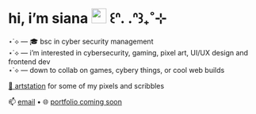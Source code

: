 # hi, i’m siana <img src="https://media.giphy.com/media/hvRJCLFzcasrR4ia7z/giphy.gif" width="30"/> ꒰ᐢ. .ᐢ꒱₊˚⊹

⋆˙⟡ — 🎓 bsc in cyber security management </br>
⋆˙⟡ — i’m interested in cybersecurity, gaming, pixel art, UI/UX design and frontend dev </br>
⋆˙⟡ — down to collab on games, cybery things, or cool web builds  


[🎨 artstation](https://cara.app/siany) for some of my pixels and scribbles

📫 [email](mailto:pharrahlita@gmail.com) • 🌐 [portfolio coming soon](x)
